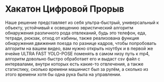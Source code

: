 # Хакатон Цифровой Прорыв
Наше решение представляет из себя ультра-быстрый, универсальный к объекту, устойчивый к освещению эвристический алгоритм обнаружения различного рода отвлеканий, будь это телефон, еда, тетради, рюкзак, отход от кабины, также реализована функция обнаружения движения поезда по разнице кадров, чтобы попробовать алгоритм на вашем видео, вам нужно открыть ноутбук и в первой же ячейке ULTRA FAST YOLO-POSE поменять в самом низу путь к mp4, алгоритм довольно быстро обработает его и выдаст csv файл с интервалами, внутри которых есть какие-то отвлечения, а также статистику, сколько времени машинист был за рулём, а сколько из этого времени хотя бы одна рука была на управлении. 
